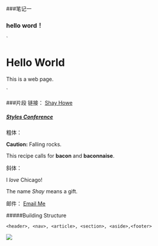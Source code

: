###笔记一

### hello word！


`<!DOCTYPE html>
<html lang="en">
  <head>
    <meta charset="utf-8">
    <title>Hello World</title>
  </head>
  <body>
    <h1>Hello World</h1>
    <p>This is a web page.</p>
  </body>
</html>`


###片段
链接：
<a href="http://shayhowe.com/">Shay Howe</a>

<h5>
  <a href="index.html">Styles Conference</a>
</h5>


粗体：

<!-- Strong importance -->
<p><strong>Caution:</strong> Falling rocks.</p>

<!-- Stylistically offset -->
<p>This recipe calls for <b>bacon</b> and <b>baconnaise</b>.</p>

斜体：
<!-- Stressed emphasis -->
<p>I <em>love</em> Chicago!</p>

<!-- Alternative voice or tone -->
<p>The name <i>Shay</i> means a gift.</p>


邮件：
<a href="mailto:shay@awesome.com?subject=Reaching%20Out&body=How%20are%20you">Email Me</a>



#####Building Structure

 `<header>, <nav>, <article>, <section>, <aside>,<footer>`

![](http://learn.shayhowe.com/assets/images/courses/html-css/getting-to-know-html/building-structure.png)






